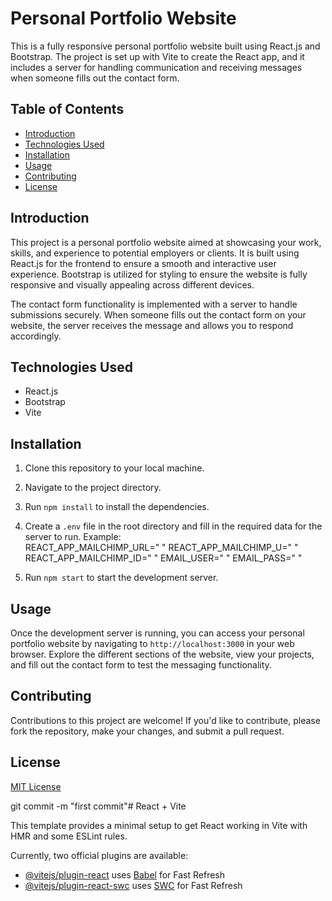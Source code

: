 # Personal Portfolio Website

This is a fully responsive personal portfolio website built using React.js and Bootstrap. The project is set up with Vite to create the React app, and it includes a server for handling communication and receiving messages when someone fills out the contact form.

## Table of Contents

- [Introduction](#introduction)
- [Technologies Used](#technologies-used)
- [Installation](#installation)
- [Usage](#usage)
- [Contributing](#contributing)
- [License](#license)

## Introduction

This project is a personal portfolio website aimed at showcasing your work, skills, and experience to potential employers or clients. It is built using React.js for the frontend to ensure a smooth and interactive user experience. Bootstrap is utilized for styling to ensure the website is fully responsive and visually appealing across different devices.

The contact form functionality is implemented with a server to handle submissions securely. When someone fills out the contact form on your website, the server receives the message and allows you to respond accordingly.

## Technologies Used

- React.js
- Bootstrap
- Vite

## Installation

1. Clone this repository to your local machine.
2. Navigate to the project directory.
3. Run `npm install` to install the dependencies.
4. Create a `.env` file in the root directory and fill in the required data for the server to run. Example:      
    REACT_APP_MAILCHIMP_URL=" "
    REACT_APP_MAILCHIMP_U=" "
    REACT_APP_MAILCHIMP_ID=" "
    EMAIL_USER=" "
    EMAIL_PASS=" "

5. Run `npm start` to start the development server.

## Usage

Once the development server is running, you can access your personal portfolio website by navigating to `http://localhost:3000` in your web browser. Explore the different sections of the website, view your projects, and fill out the contact form to test the messaging functionality.

## Contributing

Contributions to this project are welcome! If you'd like to contribute, please fork the repository, make your changes, and submit a pull request.

## License

[MIT License](LICENSE)


git commit -m "first commit"# React + Vite

This template provides a minimal setup to get React working in Vite with HMR and some ESLint rules.

Currently, two official plugins are available:

- [@vitejs/plugin-react](https://github.com/vitejs/vite-plugin-react/blob/main/packages/plugin-react/README.md) uses [Babel](https://babeljs.io/) for Fast Refresh
- [@vitejs/plugin-react-swc](https://github.com/vitejs/vite-plugin-react-swc) uses [SWC](https://swc.rs/) for Fast Refresh
